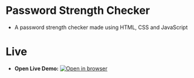 # Password Strength Checker
 - A password strength checker made using HTML, CSS and JavaScript
   
# Live
 - **Open Live Demo:** [![Open in browser](https://img.shields.io/badge/Open_in_browser-online_at_https_nebeyoumusie_github_io_password_strength_--_svg?style=for-the-badge)](https://nebeyoumusie.github.io/password-strength/)


